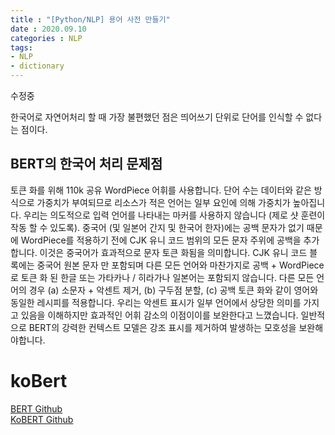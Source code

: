 ```yaml
---
title : "[Python/NLP] 용어 사전 만들기"
date : 2020.09.10
categories : NLP
tags:
- NLP
- dictionary
---
```


수정중

한국어로 자연어처리 할 때 가장 불편했던 점은 띄어쓰기 단위로 단어를 인식할 수 없다는 점이다.


## BERT의 한국어 처리 문제점

토큰 화를 위해 110k 공유 WordPiece 어휘를 사용합니다. 단어 수는 데이터와 같은 방식으로 가중치가 부여되므로 리소스가 적은 언어는 일부 요인에 의해 가중치가 높아집니다. 우리는 의도적으로 입력 언어를 나타내는 마커를 사용하지 않습니다 (제로 샷 훈련이 작동 할 수 있도록).
중국어 (및 일본어 간지 및 한국어 한자)에는 공백 문자가 없기 때문에 WordPiece를 적용하기 전에 CJK 유니 코드 범위의 모든 문자 주위에 공백을 추가합니다. 이것은 중국어가 효과적으로 문자 토큰 화됨을 의미합니다. CJK 유니 코드 블록에는 중국어 원본 문자 만 포함되며 다른 모든 언어와 마찬가지로 공백 + WordPiece로 토큰 화 된 한글 또는 가타카나 / 히라가나 일본어는 포함되지 않습니다.
다른 모든 언어의 경우 (a) 소문자 + 악센트 제거, (b) 구두점 분할, (c) 공백 토큰 화와 같이 영어와 동일한 레시피를 적용합니다. 우리는 악센트 표시가 일부 언어에서 상당한 의미를 가지고 있음을 이해하지만 효과적인 어휘 감소의 이점이이를 보완한다고 느꼈습니다. 일반적으로 BERT의 강력한 컨텍스트 모델은 강조 표시를 제거하여 발생하는 모호성을 보완해야합니다.


# koBert

[BERT Github](https://github.com/google-research/bert/blob/master/multilingual.md)   
[KoBERT Github](https://github.com/SKTBrain/KoBERT#why)
